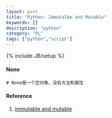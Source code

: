 ```yaml
---
layout: post
title: "Python: Immutalbe and Mutable"
keywords: []
description: "python"
category: "PL"
tags: ["python","script"]
---
```

{% include JB/setup %}


#### None
```
# None是一个空对象，没有方法和属性
```




#### Reference
1. [immutable and mutable](https://medium.com/@meghamohan/mutable-and-immutable-side-of-python-c2145cf72747)

